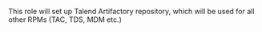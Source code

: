 This role will set up Talend Artifactory repository, which will be used
for all other RPMs (TAC, TDS, MDM etc.)

